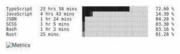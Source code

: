 <!--START_SECTION:waka-->

```text
TypeScript   23 hrs 58 mins  ██████████████████░░░░░░░   72.60 %
JavaScript   4 hrs 43 mins   ███▓░░░░░░░░░░░░░░░░░░░░░   14.30 %
JSON         1 hr 24 mins    █░░░░░░░░░░░░░░░░░░░░░░░░   04.28 %
SCSS         1 hr 5 mins     ▓░░░░░░░░░░░░░░░░░░░░░░░░   03.30 %
Bash         1 hr 2 mins     ▓░░░░░░░░░░░░░░░░░░░░░░░░   03.16 %
Rust         25 mins         ▒░░░░░░░░░░░░░░░░░░░░░░░░   01.28 %
```

<!--END_SECTION:waka-->

![Metrics](https://metrics.lecoq.io/TachibanaKimika?template=classic&base.activity=0&base.community=0&base.repositories=0&languages=1&isocalendar=1&isocalendar.duration=half-year&languages.limit=8&languages.sections=most-used&languages.colors=github&languages.threshold=0%25&languages.indepth=false&languages.recent.load=300&languages.recent.days=14&config.timezone=Asia%2FShanghai)
